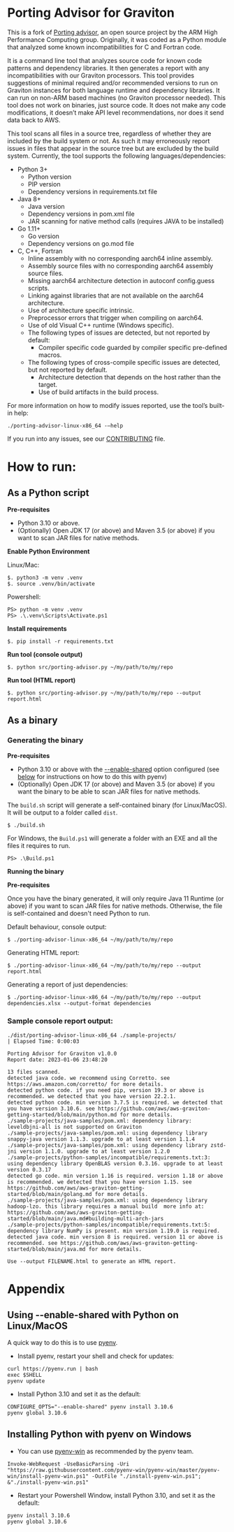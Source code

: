 Porting Advisor for Graviton
=============================

This is a fork of [Porting advisor](https://github.com/arm-hpc/porting-advisor), an open source project by the ARM High Performance Computing group. Originally, it was coded as a Python module that analyzed some known incompatibilities for C and Fortran code.

 It is a command line tool that analyzes source code for known code patterns and dependency libraries. It then generates a report with any incompatibilities with our Graviton processors. This tool provides suggestions of minimal required and/or recommended versions to run on Graviton instances for both language runtime and dependency libraries. It can run on non-ARM based machines (no Graviton processor needed). This tool does not work on binaries, just source code. It does not make any code modifications, it doesn’t make API level recommendations, nor does it send data back to AWS.

 This tool scans all files in a source tree, regardless of whether they are included by the build system or not. As such it may erroneously report issues in files that appear in the source tree but are excluded by the build system. Currently, the tool supports the following languages/dependencies:

* Python 3+
    * Python version
    * PIP version
    * Dependency versions in requirements.txt file
* Java 8+
    * Java version
    * Dependency versions in pom.xml file
    * JAR scanning for native method  calls (requires JAVA to be installed)
* Go 1.11+
    * Go version
    * Dependency versions on go.mod file
* C, C++, Fortran
    * Inline assembly with no corresponding aarch64 inline assembly.
    * Assembly source files with no corresponding aarch64 assembly source files.
    * Missing aarch64 architecture detection in autoconf config.guess scripts.
    * Linking against libraries that are not available on the aarch64 architecture.
    * Use of architecture specific intrinsic.
    * Preprocessor errors that trigger when compiling on aarch64.
    * Use of old Visual C++ runtime (Windows specific).
    * The following types of issues are detected, but not reported by default:
        * Compiler specific code guarded by compiler specific pre-defined macros.
    * The following types of cross-compile specific issues are detected, but not reported by default.
        * Architecture detection that depends on the host rather than the target.
        * Use of build artifacts in the build process.


For more information on how to modify issues reported, use the tool’s built-in help:

```
./porting-advisor-linux-x86_64 -–help
```

If you run into any issues, see our [CONTRIBUTING](CONTRIBUTING.md#reporting-bugsfeature-requests) file.

# How to run:

## As a Python script

**Pre-requisites**

- Python 3.10 or above.
- (Optionally) Open JDK 17 (or above) and Maven 3.5 (or above) if you want to scan JAR files for native methods.

**Enable Python Environment**

Linux/Mac:
```
$. python3 -m venv .venv
$. source .venv/bin/activate
```

Powershell:
```
PS> python -m venv .venv
PS> .\.venv\Scripts\Activate.ps1
```

**Install requirements**
```
$. pip install -r requirements.txt
```

**Run tool (console output)**
```
$. python src/porting-advisor.py ~/my/path/to/my/repo
```

**Run tool (HTML report)**
```
$. python src/porting-advisor.py ~/my/path/to/my/repo --output report.html
```

## As a binary

### Generating the binary

**Pre-requisites**

- Python 3.10 or above with the [--enable-shared](https://docs.python.org/3/using/configure.html#cmdoption-enable-shared) option configured (see [below](#using---enable-shared-with-python) for instructions on how to do this with pyenv)
- (Optionally) Open JDK 17 (or above) and Maven 3.5 (or above) if you want the binary to be able to scan JAR files for native methods.

The `build.sh` script will generate a self-contained binary (for Linux/MacOS). It will be output to a folder called `dist`.

```
$ ./build.sh
```

For Windows, the `Build.ps1` will generate a folder with an EXE and all the files it requires to run.

```
PS> .\Build.ps1
```

**Running the binary**

**Pre-requisites**

Once you have the binary generated, it will only require Java 11 Runtime (or above) if you want to scan JAR files for native methods. Otherwise, the file is self-contained and doesn't need Python to run.

Default behaviour, console output:
```
$ ./porting-advisor-linux-x86_64 ~/my/path/to/my/repo
```

Generating HTML report:
```
$ ./porting-advisor-linux-x86_64 ~/my/path/to/my/repo --output report.html
```

Generating a report of just dependencies:
```
$ ./porting-advisor-linux-x86_64 ~/my/path/to/my/repo --output dependencies.xlsx --output-format dependencies
```

### Sample console report output:

```
./dist/porting-advisor-linux-x86_64 ./sample-projects/
| Elapsed Time: 0:00:03

Porting Advisor for Graviton v1.0.0
Report date: 2023-01-06 23:48:20

13 files scanned.
detected java code. we recommend using Corretto. see https://aws.amazon.com/corretto/ for more details.
detected python code. if you need pip, version 19.3 or above is recommended. we detected that you have version 22.2.1.
detected python code. min version 3.7.5 is required. we detected that you have version 3.10.6. see https://github.com/aws/aws-graviton-getting-started/blob/main/python.md for more details.
./sample-projects/java-samples/pom.xml: dependency library: leveldbjni-all is not supported on Graviton
./sample-projects/java-samples/pom.xml: using dependency library snappy-java version 1.1.3. upgrade to at least version 1.1.4
./sample-projects/java-samples/pom.xml: using dependency library zstd-jni version 1.1.0. upgrade to at least version 1.2.0
./sample-projects/python-samples/incompatible/requirements.txt:3: using dependency library OpenBLAS version 0.3.16. upgrade to at least version 0.3.17
detected go code. min version 1.16 is required. version 1.18 or above is recommended. we detected that you have version 1.15. see https://github.com/aws/aws-graviton-getting-started/blob/main/golang.md for more details.
./sample-projects/java-samples/pom.xml: using dependency library hadoop-lzo. this library requires a manual build  more info at: https://github.com/aws/aws-graviton-getting-started/blob/main/java.md#building-multi-arch-jars
./sample-projects/python-samples/incompatible/requirements.txt:5: dependency library NumPy is present. min version 1.19.0 is required.
detected java code. min version 8 is required. version 11 or above is recommended. see https://github.com/aws/aws-graviton-getting-started/blob/main/java.md for more details.

Use --output FILENAME.html to generate an HTML report.
```

# Appendix

## Using --enable-shared with Python on Linux/MacOS

A quick way to do this is to use [pyenv](https://github.com/pyenv/pyenv-installer#install).

- Install pyenv, restart your shell and check for updates:
```
curl https://pyenv.run | bash
exec $SHELL
pyenv update
```

- Install Python 3.10 and set it as the default:
```
CONFIGURE_OPTS="--enable-shared" pyenv install 3.10.6
pyenv global 3.10.6
```
## Installing Python with pyenv on Windows

- You can use [pyenv-win](https://github.com/pyenv-win/pyenv-win) as recommended by the pyenv team.
```
Invoke-WebRequest -UseBasicParsing -Uri "https://raw.githubusercontent.com/pyenv-win/pyenv-win/master/pyenv-win/install-pyenv-win.ps1" -OutFile "./install-pyenv-win.ps1"; &"./install-pyenv-win.ps1"
```

- Restart your Powershell Window, install Python 3.10, and set it as the default:
```
pyenv install 3.10.6
pyenv global 3.10.6
```